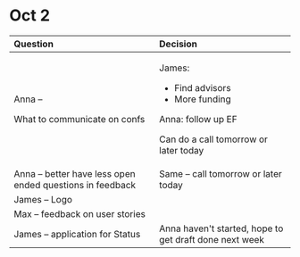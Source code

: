 # Oct 2

<table>
  <thead>
    <tr>
      <th style="text-align:left">Question</th>
      <th style="text-align:left">Decision</th>
    </tr>
  </thead>
  <tbody>
    <tr>
      <td style="text-align:left">
        <p>Anna –</p>
        <p>What to communicate on confs</p>
      </td>
      <td style="text-align:left">
        <p>James:</p>
        <ul>
          <li>Find advisors</li>
          <li>More funding</li>
        </ul>
        <p>Anna: follow up EF</p>
        <p>Can do a call tomorrow or later today</p>
      </td>
    </tr>
    <tr>
      <td style="text-align:left">Anna – better have less open ended questions in feedback</td>
      <td style="text-align:left">Same – call tomorrow or later today</td>
    </tr>
    <tr>
      <td style="text-align:left">James – Logo</td>
      <td style="text-align:left"></td>
    </tr>
    <tr>
      <td style="text-align:left">Max – feedback on user stories</td>
      <td style="text-align:left"></td>
    </tr>
    <tr>
      <td style="text-align:left">James – application for Status</td>
      <td style="text-align:left">Anna haven't started, hope to get draft done next week</td>
    </tr>
  </tbody>
</table>